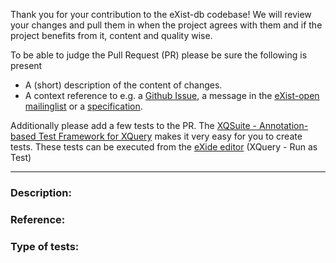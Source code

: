 Thank you for your contribution to the eXist-db codebase! We will review your changes and pull them in when the project agrees with them and if the project benefits from it, content and quality wise.

To be able to judge the Pull Request (PR) please be sure the following is present

- A (short) description of the content of changes.
- A context reference to e.g. a [Github Issue](https://github.com/eXist-db/exist/issues), a message in the  [eXist-open mailinglist](http://exist-open.markmail.org) or a [specification](https://www.w3.org/TR/xquery-3/).

Additionally please add a few tests to the PR. The [XQSuite - Annotation-based Test Framework for XQuery](http://exist-db.org/exist/apps/doc/xqsuite.xml) makes it very easy for you to create tests. These tests can be executed from the [eXide editor](http://exist-db.org/exist/apps/eXide/index.html) (XQuery - Run as Test)

------

### Description:

### Reference:

### Type of tests:
